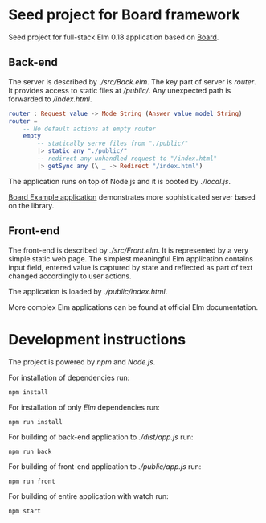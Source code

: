 # Seed project for Board framework 

Seed project for full-stack Elm 0.18 application based on [Board](github.com/AIRTucha/board). 

## Back-end

The server is described by *./src/Back.elm*. The key part of server is *router*. It provides access to static files at */public/*. Any unexpected path is forwarded to */index.html*. 

```elm
router : Request value -> Mode String (Answer value model String)
router =
    -- No default actions at empty router
    empty
        -- statically serve files from "./public/"
        |> static any "./public/"   
        -- redirect any unhandled request to "/index.html"                
        |> getSync any (\ _ -> Redirect "/index.html")               
```

The application runs on top of Node.js and it is booted by *./local.js*.

[Board Example application](github.com/AIRTucha/board-demo) demonstrates more sophisticated server based on the library. 

## Front-end

The front-end is described by *./src/Front.elm*. It is represented by a very simple static web page. The simplest meaningful Elm application contains input field, entered value is captured by state and reflected as part of text changed accordingly to user actions. 

The application is loaded by *./public/index.html*.

More complex Elm applications can be found at official Elm documentation.

# Development instructions

The project is powered by *npm* and *Node.js*. 

For installation of dependencies run:

    npm install

For installation of only *Elm* dependencies run: 

    npm run install

For building of back-end application to *./dist/app.js* run:

    npm run back

For building of front-end application to *./public/app.js* run:

    npm run front

For building of entire application with watch run:

    npm start